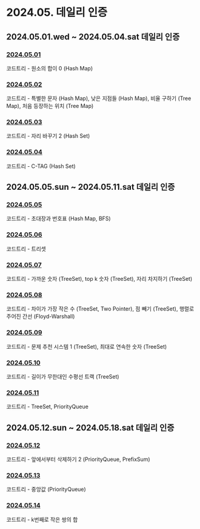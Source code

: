 # 2024.05. 데일리 인증

## 2024.05.01.wed ~ 2024.05.04.sat 데일리 인증

### [2024.05.01](https://github.com/jwelyl/daily_certification/blob/main/2024/05/01/24_05_01_daily_certification.md)
코드트리 - 원소의 합이 0 (Hash Map)

### [2024.05.02](https://github.com/jwelyl/daily_certification/blob/main/2024/05/02/24_05_02_daily_certification.md)
코드트리 - 특별한 문자 (Hash Map), 낮은 지점들 (Hash Map), 비율 구하기 (Tree Map), 처음 등장하는 위치 (Tree Map)

### [2024.05.03](https://github.com/jwelyl/daily_certification/blob/main/2024/05/03/24_05_03_daily_certification.md)
코드트리 - 자리 바꾸기 2 (Hash Set)

### [2024.05.04](https://github.com/jwelyl/daily_certification/blob/main/2024/05/04/24_05_04_daily_certification.md)
코드트리 - C-TAG (Hash Set)

## 2024.05.05.sun ~ 2024.05.11.sat 데일리 인증

### [2024.05.05](https://github.com/jwelyl/daily_certification/blob/main/2024/05/05/24_05_05_daily_certification.md)
코드트리 - 초대장과 번호표 (Hash Map, BFS)

### [2024.05.06](https://github.com/jwelyl/daily_certification/blob/main/2024/05/06/24_05_06_daily_certification.md)
코드트리 - 트리셋

### [2024.05.07](https://github.com/jwelyl/daily_certification/blob/main/2024/05/07/24_05_07_daily_certification.md)
코드트리 - 가까운 숫자 (TreeSet), top k 숫자 (TreeSet), 자리 차지하기 (TreeSet)

### [2024.05.08](https://github.com/jwelyl/daily_certification/blob/main/2024/05/08/24_05_08_daily_certification.md)
코드트리 - 차이가 가장 작은 수 (TreeSet, Two Pointer), 점 빼기 (TreeSet), 행렬로 주어진 간선 (Floyd-Warshall)

### [2024.05.09](https://github.com/jwelyl/daily_certification/blob/main/2024/05/09/24_05_09_daily_certification.md)
코드트리 -  문제 추천 시스템 1 (TreeSet), 최대로 연속한 숫자 (TreeSet)

### [2024.05.10](https://github.com/jwelyl/daily_certification/blob/main/2024/05/10/24_05_10_daily_certification.md)
코드트리 -  길이가 무한대인 수평선 트랙 (TreeSet)

### [2024.05.11](https://github.com/jwelyl/daily_certification/blob/main/2024/05/11/24_05_11_daily_certification.md)
코드트리 - TreeSet, PriorityQueue

## 2024.05.12.sun ~ 2024.05.18.sat 데일리 인증

### [2024.05.12](https://github.com/jwelyl/daily_certification/blob/main/2024/05/12/24_05_12_daily_certification.md)
코드트리 - 앞에서부터 삭제하기 2 (PriorityQueue, PrefixSum)

### [2024.05.13](https://github.com/jwelyl/daily_certification/blob/main/2024/05/13/24_05_13_daily_certification.md)
코드트리 - 중앙값 (PriorityQueue)

### [2024.05.14](https://github.com/jwelyl/daily_certification/blob/main/2024/05/14/24_05_14_daily_certification.md)
코드트리 - k번째로 작은 쌍의 합